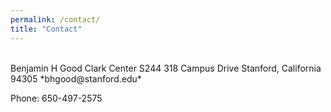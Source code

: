 ```yaml
---
permalink: /contact/
title: "Contact"
---
```


<br/>
Benjamin H Good  
Clark Center S244  
318 Campus Drive  
Stanford, California 94305  
*bhgood@stanford.edu*

Phone: 650-497-2575
